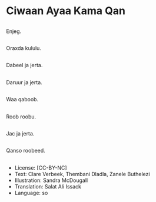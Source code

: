 # Ciwaan Ayaa Kama Qan

##
Enjeg.

##
Oraxda kululu.

##
Dabeel ja jerta.

##
Daruur ja jerta.	

##
Waa qaboob.

##
Roob roobu.

##
Jac ja jerta.	

##
Qanso roobeed.

##
* License: [CC-BY-NC]
* Text: Clare Verbeek, Thembani Dladla, Zanele Buthelezi
* Illustration: Sandra McDougall
* Translation: Salat Ali Issack
* Language: so
